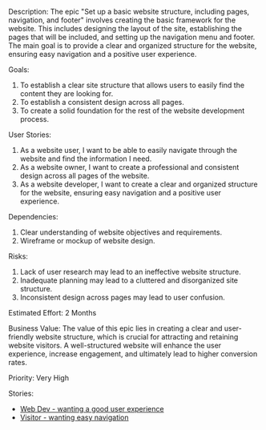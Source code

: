 Description:
The epic "Set up a basic website structure, including pages, navigation, and footer" involves creating the basic framework for the website. 
This includes designing the layout of the site, establishing the pages that will be included, and setting up the navigation menu and footer. 
The main goal is to provide a clear and organized structure for the website, ensuring easy navigation and a positive user experience.

Goals:
1) To establish a clear site structure that allows users to easily find the content they are looking for.
2) To establish a consistent design across all pages.
3) To create a solid foundation for the rest of the website development process.

User Stories:
1) As a website user, I want to be able to easily navigate through the website and find the information I need.
2) As a website owner, I want to create a professional and consistent design across all pages of the website.
3) As a website developer, I want to create a clear and organized structure for the website, ensuring easy navigation and a positive user experience.

Dependencies:
1) Clear understanding of website objectives and requirements.
2) Wireframe or mockup of website design.

Risks:
1) Lack of user research may lead to an ineffective website structure.
2) Inadequate planning may lead to a cluttered and disorganized site structure.
3) Inconsistent design across pages may lead to user confusion.

Estimated Effort:
2 Months

Business Value:
The value of this epic lies in creating a clear and user-friendly website structure, which is crucial for attracting and retaining website visitors.
A well-structured website will enhance the user experience, increase engagement, and ultimately lead to higher conversion rates.

Priority:
Very High

Stories:
- [Web Dev - wanting a good user experience](documentation/theme_1/initiatives/epics/user_stores/structure_dev.md)
- [Visitor - wanting easy navigation](documentation/theme_1/initiatives/epics/user_stores/structure_visitor.md)
